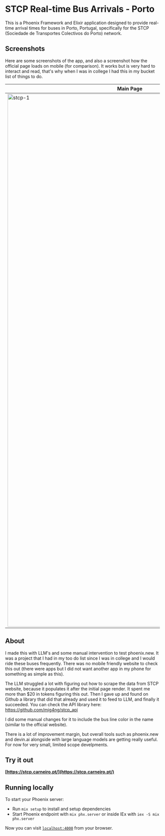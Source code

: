 # STCP Real-time Bus Arrivals - Porto

This is a Phoenix Framework and Elixir application designed to provide real-time arrival times for buses in Porto, Portugal, specifically for the STCP (Sociedade de Transportes Colectivos do Porto) network.

## Screenshots

Here are some screenshots of the app, and also a screenshot how the official page loads on mobile (for comparison). It works but is very hard to interact and read, that's why when I was in college I had this in my bucket list of things to do.

| Main Page | Bus Stop Page | Official Page |
|-----------|---------------|---------------|
| <img width="796" height="1726" alt="stcp-1" src="https://github.com/user-attachments/assets/0fd24b4f-5dd2-49b5-ae24-186c09cf01f7" /> | <img width="796" height="1726" alt="stcp-2" src="https://github.com/user-attachments/assets/06d14178-10c5-46e3-bd9a-3f3de8bca6b4" /> | <img width="796" height="1726" alt="stcp-original" src="https://github.com/user-attachments/assets/fff1e545-7d8d-4ff1-a71f-aadfc9310f67" /> |

## About

I made this with LLM's and some manual intervention to test phoenix.new. It was a project that I had in my too do list since I was in college and I would ride these buses frequently. There was no mobile friendly website to check this out (there were apps but I did not want another app in my phone for something as simple as this).

The LLM struggled a lot with figuring out how to scrape the data from STCP website, because it populates it after the initial page render. It spent me more than $20 in tokens figuring this out. Then I gave up and found on Github a library that did that already and used it to feed to LLM, and finally it succeeded. You can check the API library here: https://github.com/mig4ng/stcp_api

I did some manual changes for it to include the bus line color in the name (similar to the official website).

There is a lot of improvement margin, but overall tools such as phoenix.new and devin.ai alongside with large language models are getting really useful. For now for very small, limited scope develpments.

## Try it out

**[https://stcp.carneiro.pt/](https://stcp.carneiro.pt/)**

## Running locally

To start your Phoenix server:

* Run `mix setup` to install and setup dependencies
* Start Phoenix endpoint with `mix phx.server` or inside IEx with `iex -S mix phx.server`

Now you can visit [`localhost:4000`](http://localhost:4000) from your browser.
